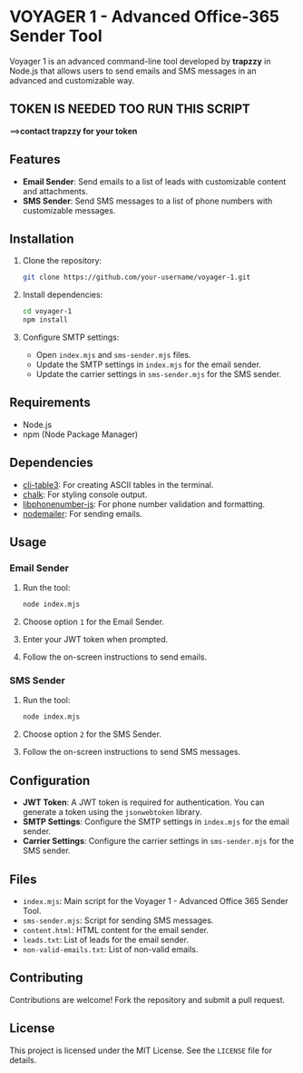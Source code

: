 # VOYAGER 1 - Advanced Office-365 Sender Tool

Voyager 1 is an advanced command-line tool developed by **trapzzy** in Node.js that allows users to send emails and SMS messages in an advanced and customizable way.

## TOKEN IS NEEDED TOO RUN THIS SCRIPT
==>**contact trapzzy for your token**


## Features

- **Email Sender**: Send emails to a list of leads with customizable content and attachments.
- **SMS Sender**: Send SMS messages to a list of phone numbers with customizable messages.

## Installation

1. Clone the repository:

   ```bash
   git clone https://github.com/your-username/voyager-1.git
   ```

2. Install dependencies:

   ```bash
   cd voyager-1
   npm install
   ```

3. Configure SMTP settings:

   - Open `index.mjs` and `sms-sender.mjs` files.
   - Update the SMTP settings in `index.mjs` for the email sender.
   - Update the carrier settings in `sms-sender.mjs` for the SMS sender.

## Requirements

- Node.js
- npm (Node Package Manager)

## Dependencies

- [cli-table3](https://www.npmjs.com/package/cli-table3): For creating ASCII tables in the terminal.
- [chalk](https://www.npmjs.com/package/chalk): For styling console output.
- [libphonenumber-js](https://www.npmjs.com/package/libphonenumber-js): For phone number validation and formatting.
- [nodemailer](https://www.npmjs.com/package/nodemailer): For sending emails.

## Usage

### Email Sender

1. Run the tool:

   ```bash
   node index.mjs
   ```

2. Choose option `1` for the Email Sender.

3. Enter your JWT token when prompted.

4. Follow the on-screen instructions to send emails.

### SMS Sender

1. Run the tool:

   ```bash
   node index.mjs
   ```

2. Choose option `2` for the SMS Sender.

3. Follow the on-screen instructions to send SMS messages.

## Configuration

- **JWT Token**: A JWT token is required for authentication. You can generate a token using the `jsonwebtoken` library.
- **SMTP Settings**: Configure the SMTP settings in `index.mjs` for the email sender.
- **Carrier Settings**: Configure the carrier settings in `sms-sender.mjs` for the SMS sender.

## Files

- `index.mjs`: Main script for the Voyager 1 - Advanced Office 365 Sender Tool.
- `sms-sender.mjs`: Script for sending SMS messages.
- `content.html`: HTML content for the email sender.
- `leads.txt`: List of leads for the email sender.
- `non-valid-emails.txt`: List of non-valid emails.

## Contributing

Contributions are welcome! Fork the repository and submit a pull request.

## License

This project is licensed under the MIT License. See the `LICENSE` file for details.

